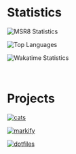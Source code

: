 # Statistics

![MSR8 Statistics](https://github-readme-stats.vercel.app/api?username=msr8&show_icons=true&hide=prs&theme=dark)

![Top Languages](https://github-readme-stats.vercel.app/api/top-langs/?username=msr8&theme=dark&layout=compact)

![Wakatime Statistics](https://github-readme-stats.vercel.app/api/wakatime?username=msr8&theme=dark&layout=compact)

<br>

# Projects

[ ![cats](https://github-readme-stats.vercel.app/api/pin/?username=msr8&repo=cats&theme=github_dark) ](https://github.com/msr8/cats)

[ ![markify](https://github-readme-stats.vercel.app/api/pin/?username=msr8&repo=markify&theme=github_dark) ](https://github.com/msr8/markify)

[ ![dotfiles](https://github-readme-stats.vercel.app/api/pin/?username=msr8&repo=dotfiles&theme=github_dark) ](https://github.com/msr8/dotfiles)




<!--
GOOD THEMES

dark
radical
midnight-purple
github_dark

![Kittinan's github stats](https://github-readme-stats.vercel.app/api?username=kittinan&show_icons=true&title_color=fff&icon_color=79ff97&text_color=9f9f9f&bg_color=151515)

-->



